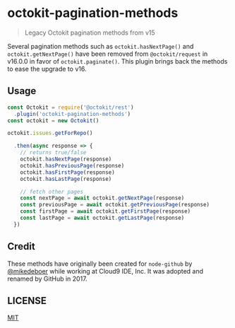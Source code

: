 # octokit-pagination-methods

> Legacy Octokit pagination methods from v15

Several pagination methods such as `octokit.hasNextPage()` and `octokit.getNextPage()` have been removed from `@octokit/request` in v16.0.0 in favor of `octokit.paginate()`. This plugin brings back the methods to ease the upgrade to v16.

## Usage

```js
const Octokit = require('@octokit/rest')
  .plugin('octokit-pagination-methods')
const octokit = new Octokit()

octokit.issues.getForRepo()

  .then(async response => {
    // returns true/false
    octokit.hasNextPage(response)
    octokit.hasPreviousPage(response)
    octokit.hasFirstPage(response)
    octokit.hasLastPage(response)

    // fetch other pages
    const nextPage = await octokit.getNextPage(response)
    const previousPage = await octokit.getPreviousPage(response)
    const firstPage = await octokit.getFirstPage(response)
    const lastPage = await octokit.getLastPage(response)
  })
```

## Credit

These methods have originally been created for `node-github` by [@mikedeboer](https://github.com/mikedeboer)
while working at Cloud9 IDE, Inc. It was adopted and renamed by GitHub in 2017.

## LICENSE

[MIT](LICENSE)
